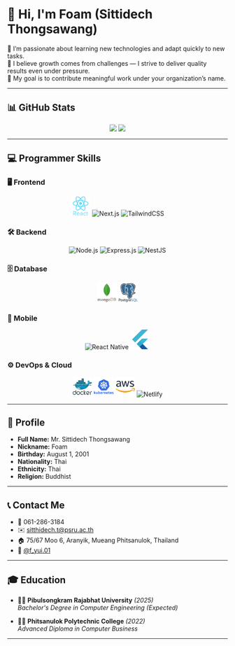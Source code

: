 # 👋 Hi, I'm Foam (Sittidech Thongsawang)

🚀 I’m passionate about learning new technologies and adapt quickly to new tasks.  
🎯 I believe growth comes from challenges — I strive to deliver quality results even under pressure.  
💼 My goal is to contribute meaningful work under your organization’s name.

---

## 📊 GitHub Stats

<p align="center">
  <img src="https://github-readme-stats.vercel.app/api?username=Foam-01&show_icons=true&theme=radical" width="48%" />
  <img src="https://github-readme-streak-stats.herokuapp.com/?user=Foam-01&theme=radical" width="48%" />
</p>

---

## 💻 Programmer Skills

### 🖥️ Frontend
<p align="center">
  <img src="https://raw.githubusercontent.com/devicons/devicon/master/icons/react/react-original-wordmark.svg" alt="React" width="45" />
  <img src="https://img.icons8.com/fluent-systems-filled/200/FFFFFF/nextjs.png" alt="Next.js" width="45" />
  <img src="https://www.vectorlogo.zone/logos/tailwindcss/tailwindcss-icon.svg" alt="TailwindCSS" width="45" />
</p>

### 🛠️ Backend
<p align="center">
  <img src="https://cdn.jsdelivr.net/gh/devicons/devicon/icons/nodejs/nodejs-original.svg" alt="Node.js" width="45" />
  <img src="https://upload.wikimedia.org/wikipedia/commons/6/64/Expressjs.png" alt="Express.js" width="45" />
  <img src="https://nestjs.com/img/logo-small.svg" alt="NestJS" width="45" />
</p>

### 🗄️ Database
<p align="center">
  <img src="https://raw.githubusercontent.com/devicons/devicon/master/icons/mongodb/mongodb-original-wordmark.svg" alt="MongoDB" width="45" />
  <img src="https://raw.githubusercontent.com/devicons/devicon/master/icons/postgresql/postgresql-original-wordmark.svg" alt="PostgreSQL" width="45" />
</p>

### 📱 Mobile
<p align="center">
  <img src="https://reactnative.dev/img/header_logo.svg" alt="React Native" width="45" />
  <img src="https://raw.githubusercontent.com/devicons/devicon/master/icons/flutter/flutter-original.svg" alt="Flutter" width="45" />
</p>

### ⚙️ DevOps & Cloud
<p align="center">
  <img src="https://raw.githubusercontent.com/devicons/devicon/master/icons/docker/docker-original-wordmark.svg" alt="Docker" width="45" />
  <img src="https://raw.githubusercontent.com/devicons/devicon/master/icons/kubernetes/kubernetes-plain-wordmark.svg" alt="Kubernetes" width="45" />
  <img src="https://raw.githubusercontent.com/devicons/devicon/master/icons/amazonwebservices/amazonwebservices-original-wordmark.svg" alt="AWS" width="45" />
  <img src="https://www.vectorlogo.zone/logos/netlify/netlify-icon.svg" alt="Netlify" width="45" />
</p>

---

## 👤 Profile

- **Full Name:** Mr. Sittidech Thongsawang  
- **Nickname:** Foam  
- **Birthday:** August 1, 2001  
- **Nationality:** Thai  
- **Ethnicity:** Thai  
- **Religion:** Buddhist

---

## 📞 Contact Me

- 📱 061-286-3184  
- ✉️ [sitthidech.t@psru.ac.th](mailto:sitthidech.t@psru.ac.th)  
- 🏠 75/67 Moo 6, Aranyik, Mueang Phitsanulok, Thailand  
- 📸 [@f_yui.01](https://instagram.com/f_yui.01)

---

## 🎓 Education

- 🧑‍🎓 **Pibulsongkram Rajabhat University** *(2025)*  
  *Bachelor's Degree in Computer Engineering (Expected)*

- 🧑‍🎓 **Phitsanulok Polytechnic College** *(2022)*  
  *Advanced Diploma in Computer Business*

---
